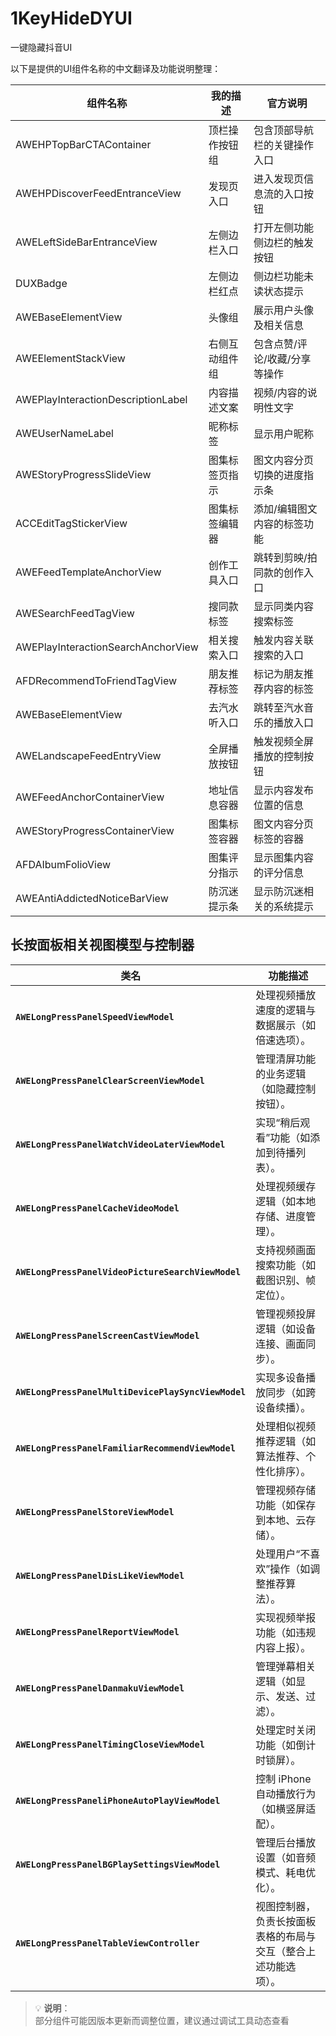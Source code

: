 # 1KeyHideDYUI
一键隐藏抖音UI


以下是提供的UI组件名称的中文翻译及功能说明整理：

| 组件名称                            | 我的描述               | 官方说明                     |
|-------------------------------------|------------------------|------------------------------|
| AWEHPTopBarCTAContainer             | 顶栏操作按钮组         | 包含顶部导航栏的关键操作入口 |
| AWEHPDiscoverFeedEntranceView       | 发现页入口             | 进入发现页信息流的入口按钮   |
| AWELeftSideBarEntranceView          | 左侧边栏入口           | 打开左侧功能侧边栏的触发按钮 |
| DUXBadge                            | 左侧边栏红点           | 侧边栏功能未读状态提示       |
| AWEBaseElementView                  | 头像组                 | 展示用户头像及相关信息       |
| AWEElementStackView                 | 右侧互动组件组         | 包含点赞/评论/收藏/分享等操作 |
| AWEPlayInteractionDescriptionLabel  | 内容描述文案           | 视频/内容的说明性文字         |
| AWEUserNameLabel                    | 昵称标签               | 显示用户昵称                 |
| AWEStoryProgressSlideView           | 图集标签页指示         | 图文内容分页切换的进度指示条 |
| ACCEditTagStickerView               | 图集标签编辑器         | 添加/编辑图文内容的标签功能   |
| AWEFeedTemplateAnchorView           | 创作工具入口           | 跳转到剪映/拍同款的创作入口   |
| AWESearchFeedTagView                | 搜同款标签             | 显示同类内容搜索标签         |
| AWEPlayInteractionSearchAnchorView  | 相关搜索入口           | 触发内容关联搜索的入口       |
| AFDRecommendToFriendTagView         | 朋友推荐标签           | 标记为朋友推荐内容的标签     |
| AWEBaseElementView                  | 去汽水听入口           | 跳转至汽水音乐的播放入口     |
| AWELandscapeFeedEntryView           | 全屏播放按钮           | 触发视频全屏播放的控制按钮   |
| AWEFeedAnchorContainerView          | 地址信息容器           | 显示内容发布位置的信息       |
| AWEStoryProgressContainerView       | 图集标签容器           | 图文内容分页标签的容器       |
| AFDAIbumFolioView                   | 图集评分指示           | 显示图集内容的评分信息       |
| AWEAntiAddictedNoticeBarView        | 防沉迷提示条           | 显示防沉迷相关的系统提示     |


## 长按面板相关视图模型与控制器

| 类名 | 功能描述 |
|------|----------|
| **`AWELongPressPanelSpeedViewModel`** | 处理视频播放速度的逻辑与数据展示（如倍速选项）。 |
| **`AWELongPressPanelClearScreenViewModel`** | 管理清屏功能的业务逻辑（如隐藏控制按钮）。 |
| **`AWELongPressPanelWatchVideoLaterViewModel`** | 实现“稍后观看”功能（如添加到待播列表）。 |
| **`AWELongPressPanelCacheVideoModel`** | 处理视频缓存逻辑（如本地存储、进度管理）。 |
| **`AWELongPressPanelVideoPictureSearchViewModel`** | 支持视频画面搜索功能（如截图识别、帧定位）。 |
| **`AWELongPressPanelScreenCastViewModel`** | 管理视频投屏逻辑（如设备连接、画面同步）。 |
| **`AWELongPressPanelMultiDevicePlaySyncViewModel`** | 实现多设备播放同步（如跨设备续播）。 |
| **`AWELongPressPanelFamiliarRecommendViewModel`** | 处理相似视频推荐逻辑（如算法推荐、个性化排序）。 |
| **`AWELongPressPanelStoreViewModel`** | 管理视频存储功能（如保存到本地、云存储）。 |
| **`AWELongPressPanelDisLikeViewModel`** | 处理用户“不喜欢”操作（如调整推荐算法）。 |
| **`AWELongPressPanelReportViewModel`** | 实现视频举报功能（如违规内容上报）。 |
| **`AWELongPressPanelDanmakuViewModel`** | 管理弹幕相关逻辑（如显示、发送、过滤）。 |
| **`AWELongPressPanelTimingCloseViewModel`** | 处理定时关闭功能（如倒计时锁屏）。 |
| **`AWELongPressPaneliPhoneAutoPlayViewModel`** | 控制 iPhone 自动播放行为（如横竖屏适配）。 |
| **`AWELongPressPanelBGPlaySettingsViewModel`** | 管理后台播放设置（如音频模式、耗电优化）。 |
| **`AWELongPressPanelTableViewController`** | 视图控制器，负责长按面板表格的布局与交互（整合上述功能选项）。 |


> 💡 **说明**：  
> 部分组件可能因版本更新而调整位置，建议通过调试工具动态查看  

